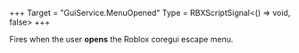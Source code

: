 +++
Target = "GuiService.MenuOpened"
Type = RBXScriptSignal<() => void, false>
+++

Fires when the user **opens** the Roblox coregui escape menu.